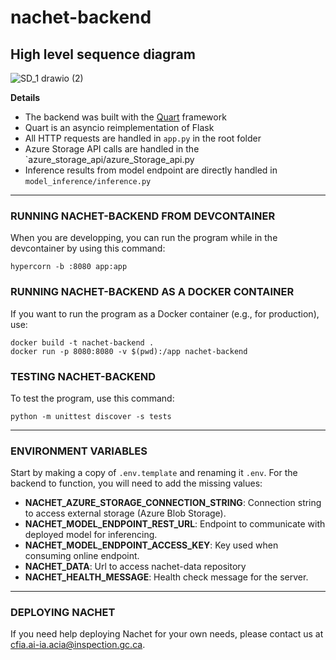 # nachet-backend

## High level sequence diagram
![SD_1 drawio (2)](https://github.com/ai-cfia/nachet-backend/assets/19809069/272f37dc-f4ec-449b-ba82-950c54b9f856)

**Details**

- The backend was built with the [Quart](http://pgjones.gitlab.io/quart/)
framework
- Quart is an asyncio reimplementation of Flask
- All HTTP requests are handled in `app.py` in the root folder
- Azure Storage API calls are handled in the `azure_storage_api/azure_Storage_api.py
- Inference results from model endpoint are directly handled in
`model_inference/inference.py`

****

### RUNNING NACHET-BACKEND FROM DEVCONTAINER
When you are developping, you can run the program while in the devcontainer
by using this command:
```
hypercorn -b :8080 app:app
```

### RUNNING NACHET-BACKEND AS A DOCKER CONTAINER
If you want to run the program as a Docker container (e.g., for production),
use:
```
docker build -t nachet-backend .
docker run -p 8080:8080 -v $(pwd):/app nachet-backend
```

### TESTING NACHET-BACKEND
To test the program, use this command:
```
python -m unittest discover -s tests
```

****
### ENVIRONMENT VARIABLES
Start by making a copy of `.env.template` and renaming it `.env`. For the
backend to function, you will need to add the missing values:

* **NACHET_AZURE_STORAGE_CONNECTION_STRING**: Connection string to access
external storage (Azure Blob Storage).
* **NACHET_MODEL_ENDPOINT_REST_URL**: Endpoint to communicate with deployed
model for inferencing.
* **NACHET_MODEL_ENDPOINT_ACCESS_KEY**: Key used when consuming online endpoint.
* **NACHET_DATA**: Url to access nachet-data repository
* **NACHET_HEALTH_MESSAGE**: Health check message for the server.

****
### DEPLOYING NACHET
If you need help deploying Nachet for your own needs, please contact us
at cfia.ai-ia.acia@inspection.gc.ca.
